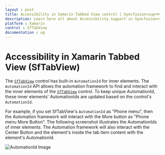 ```yaml
---
layout : post
title: Accessibility in Xamarin Tabbed View control | Syncfusion<sup>®</sup>
description: Learn here all about Accessibility support in Syncfusion<sup>®</sup> Xamarin Tabbed View (SfTabView) control and more.
platform : Xamarin
control : SfTabView
documentation : ug
---
```


# Accessibility in Xamarin Tabbed View (SfTabView)

The [`SfTabView`](https://help.syncfusion.com/cr/xamarin/Syncfusion.XForms.TabView.SfTabView.html) control has built-in `AutomationId` for inner elements. The `AutomationId` API allows the automation framework to find and interact with the inner elements of the [`SfTabView`](https://help.syncfusion.com/cr/xamarin/Syncfusion.XForms.TabView.SfTabView.html) control. To keep unique AutomationId, these inner elements' AutomationIds are updated based on the control's `AutomationId`. 

For example, if you set SfTabView's `AutomationId` as "Phone menu", then the Automation framework will interact with the More button as "Phone menu More Button". The following screenshot illustrates the AutomationIds of inner elements. The Automation framework will also interact with the Center Button and the element's inside the tab item content with the element's AutomationId.

![AutomationId Image](images/AutomationId/AutomationId.png)
